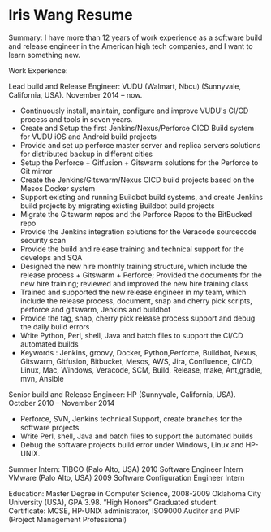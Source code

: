# Iris Wang Resume



Summary: 
I have more than 12 years of work experience as a software build and release engineer in the American high tech companies, and I want to learn something new.
 
 
Work Experience: 

Lead build and Release Engineer: VUDU (Walmart, Nbcu) (Sunnyvale, California, USA). November 2014 – now. 
- Continuously install, maintain, configure and improve VUDU's CI/CD process and tools in seven years.
- Create and Setup the first Jenkins/Nexus/Perforce  CICD Build system for VUDU iOS and Android build projects  
- Provide and set up perforce master server and replica servers solutions for distributed backup in different cities
- Setup the Perforce + Gitfusion + Gitswarm solutions for the Perforce to Git mirror
- Create the Jenkins/Gitswarm/Nexus CICD build projects based on the Mesos Docker system
- Support existing and running Buildbot build systems, and create Jenkins build projects by migrating existing Buildbot build projects
- Migrate the Gitswarm repos  and the Perforce Repos  to the BitBucked repo
- Provide the Jenkins integration solutions for the Veracode sourcecode security scan
- Provide the build and release training and technical support for the develops and SQA
- Designed the new hire monthly training structure, which include the release process + Gitswarm + Perforce; Provided the documents for the new hire training; reviewed and improved the new hire training class
- Trained and supported the new release engineer in my team, which include the release process, document, snap and cherry pick scripts, perforce and gitswarm, Jenkins and buildbot
- Provide the tag, snap, cherry pick release process support and debug the daily build errors
- Write Python, Perl, shell, Java and batch files to support the CI/CD automated builds 
- Keywords : Jenkins, groovy, Docker, Python,Perforce, Buildbot, Nexus, Gitswarm, Gitfusion, Bitbucket, Mesos, AWS, Jira, Confluence, CI/CD, Linux, Mac, Windows, Veracode, SCM, Build, Release, make, Ant,gradle, mvn, Ansible
 
 
Senior build and Release Engineer: HP (Sunnyvale, California, USA). October 2010 – November 2014  
- Perforce, SVN, Jenkins technical Support, create branches for the software projects
- Write Perl, shell, Java and batch files to support the automated builds 
- Debug the software projects build error under Windows, Linux and HP-UNIX.
 
 
Summer Intern:
TIBCO (Palo Alto, USA)  2010  Software Engineer Intern 
VMware (Palo Alto, USA) 2009  Software Configuration Engineer Intern
 
 
Education: 
Master Degree in Computer Science, 2008-2009 Oklahoma City University (USA), GPA 3.98.  “High Honors” Graduated student.  
Certificate:
MCSE, HP-UNIX administrator, ISO9000 Auditor and PMP (Project Management Professional) 
